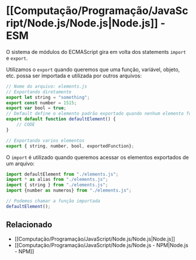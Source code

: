 # [[Computação/Programação/JavaScript/Node.js/Node.js|Node.js]] - ESM
O sistema de módulos do ECMAScript gira em volta dos statements `import` e `export`.

Utilizamos o `export` quando queremos que uma função, variável, objeto, etc. possa ser importada e utilizada por outros arquivos:
```javascript
// Nome do arquivo: elements.js
// Exportando diretamente
export let string = "something";
export const number = 1515;
export var bool = true;
// Default define o elemento padrão exportado quando nenhum elemento for explicitamente solicitado
export default function defaultElement() {
	// CODE
}

// Exportando varios elementos
export { string, number, bool, exportedFunction};
```

O `import` é utilizado quando queremos acessar os elementos exportados de um arquivo:
```javascript
import defaultElement from "./elements.js";
import * as alias from "./elements.js";
import { string } from "./elements.js";
import {number as numeros} from "./elements.js";

// Podemos chamar a função importada
defaultElement();
```

## Relacionado
- [[Computação/Programação/JavaScript/Node.js/Node.js|Node.js]]
- [[Computação/Programação/JavaScript/Node.js/Node.js - NPM|Node.js - NPM]]
